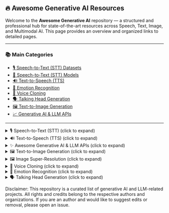 ## 🔥 Awesome Generative AI Resources

Welcome to the **Awesome Generative AI** repository — a structured and professional hub for state-of-the-art resources across Speech, Text, Image, and Multimodal AI. This page provides an overview and organized links to detailed pages.

---

### 📚 Main Categories

- [🎙️ Speech-to-Text (STT) Datasets](./stt-datasets.md)
- [🧠 Speech-to-Text (STT) Models](./stt-models.md)
- [🔊 Text-to-Speech (TTS)](./tts.md)
- [💬 Emotion Recognition](./emotion-recognition.md)
- [🧠 Voice Cloning](./voice-cloning.md)
- [🗣️ Talking Head Generation](./talking-head.md)
- [🖼️ Text-to-Image Generation](./text-to-image.md)
- [📈 Generative AI & LLM APIs](./genai-apis.md)

---

<details>
<summary>🎙️ Speech-to-Text (STT) (click to expand)</summary>
<details>
<summary>🎙️ Dataset for STT (click to expand)</summary>
## 🗂️ Dataset for STT
## 📜 [CC-0](https://creativecommons.org/share-your-work/public-domain/cc0/)

| CORPUS | LANGUAGES | # HOURS | # SPEAKERS | DOWNLOAD | LICENSE |
| --- | --- | --- | --- | --- | --- |
| Common Voice | Multilingual | >15,000 hours (validated); >20,000 hours (total) | Multi-speaker | <https://voice.mozilla.org/en/datasets> | [CC-0](https://creativecommons.org/share-your-work/public-domain/cc0/) |
| Yesno | Hebrew | 6 mins | one male | <http://www.openslr.org/1/> | [CC-0](https://creativecommons.org/share-your-work/public-domain/cc0/) |
| LJ Speech Corpus | English | ~24 hours | [one female](https://librivox.org/reader/11049) | <https://data.keithito.com/data/speech/LJSpeech-1.1.tar.bz2> | [CC-0](https://creativecommons.org/share-your-work/public-domain/cc0/) |
| NST Danish ASR Database | Danish | 229,992 utterances | 616 speakers | original: <https://www.nb.no/sprakbanken/en/resource-catalogue/oai-nb-no-sbr-19/>, reorganized: <https://www.nb.no/sprakbanken/en/resource-catalogue/oai-nb-no-sbr-55/> | [CC-0](https://creativecommons.org/publicdomain/zero/1.0/) |
| NST Danish Dictation | Danish | 34,955 utterances | 151 speakers | <https://www.nb.no/sprakbanken/en/resource-catalogue/oai-nb-no-sbr-20/> | [CC-0](https://creativecommons.org/publicdomain/zero/1.0/) |
| NST Danish Speech Synthesis | Danish | 4,108 utterances | 1 male speaker | <https://www.nb.no/sprakbanken/en/resource-catalogue/oai-nb-no-sbr-21/> | [CC-0](https://creativecommons.org/publicdomain/zero/1.0/) |
| NST Swedish ASR Database | Swedish | 366,000 utterances | 1,000 speakers | original: <https://www.nb.no/sprakbanken/en/resource-catalogue/oai-nb-no-sbr-16/>, reorganized: <https://www.nb.no/sprakbanken/en/resource-catalogue/oai-nb-no-sbr-56/> | [CC-0](https://creativecommons.org/publicdomain/zero/1.0/) |
| NST Swedish Dictation | Swedish | 45,620 utterances | 195 speakers | <https://www.nb.no/sprakbanken/en/resource-catalogue/oai-nb-no-sbr-17/> | [CC-0](https://creativecommons.org/publicdomain/zero/1.0/) |
| NST Swedish Speech Synthesis | Swedish | 5,279 utterances | 1 male speaker | <https://www.nb.no/sprakbanken/en/resource-catalogue/oai-nb-no-sbr-18/> | [CC-0](https://creativecommons.org/publicdomain/zero/1.0/) |
| NST Norwegian ASR Database | Norwegian | 359,760 utterances | 980 speakers | original: <https://www.nb.no/sprakbanken/en/resource-catalogue/oai-nb-no-sbr-13/>, reorganized: <https://www.nb.no/sprakbanken/en/resource-catalogue/oai-nb-no-sbr-54/> | [CC-0](https://creativecommons.org/publicdomain/zero/1.0/) |
| NST Norwegian Dictation | Norwegian | 33,360 utterances | 144 speakers | <https://www.nb.no/sprakbanken/en/resource-catalogue/oai-nb-no-sbr-14/> | [CC-0](https://creativecommons.org/publicdomain/zero/1.0/) |
| NST Norwegian Speech Synthesis | Norwegian | 5,363 utterances | 1 male speaker | <https://www.nb.no/sprakbanken/en/resource-catalogue/oai-nb-no-sbr-15/> | [CC-0](https://creativecommons.org/publicdomain/zero/1.0/) |
| NB Tale – Speech Database for Norwegian | Norwegian | 7,600 utterances + ~12 hours | 380 speakers | <https://www.nb.no/sprakbanken/en/resource-catalogue/oai-nb-no-sbr-31/> | [CC-0](https://creativecommons.org/publicdomain/zero/1.0/) |
| Norwegian Parliamentary Speech Corpus (v0.1) | Norwegian | ~59 hours | 203 speakers | <https://www.nb.no/sprakbanken/en/resource-catalogue/oai-nb-no-sbr-58/> | [CC-0](https://creativecommons.org/publicdomain/zero/1.0/) |
| Wikimedia Commons Odia | Odia | ~8 hours | ~20 speakers | <https://commons.wikimedia.org/wiki/Category:Odia_pronunciation> | mostly(?) [CC-0](https://creativecommons.org/share-your-work/public-domain/cc0/) |
| Thorsten-21.02-neutral | German | ~24 hours | 1 male speaker | <https://www.Thorsten-Voice.de> | [CC-0](https://creativecommons.org/share-your-work/public-domain/cc0/) |
| Thorsten-21.06-emotional | German | 2.400 utterances (8 emotions) | 1 male speaker | <https://www.Thorsten-Voice.de> | [CC-0](https://creativecommons.org/share-your-work/public-domain/cc0/) |

## 📜 [CC-BY](https://creativecommons.org/licenses/by/4.0/)

| CORPUS | LANGUAGES | # HOURS | # SPEAKERS | DOWNLOAD | LICENSE |
| --- | --- | --- | --- | --- | --- |
| ARU Speech Corpus | English (UK) | 720 utterances / speaker | 12 (6 femals; 6 male) | <http://datacat.liverpool.ac.uk/681/1/ARU_Speech_Corpus_v1_0.zip> | [CC-BY 3.0](https://creativecommons.org/licenses/by/3.0/) |
| Althingi Parliamentary Speech Corpus  | Icelandic | 542 hours and 25 minutes | 196 speakers | <http://www.malfong.is/index.php?dlid=73&lang=en> | [CC-BY 4.0](https://creativecommons.org/licenses/by/4.0/) |
| Alþingisumræður Parliamentary Speech Corpus | Icelandic | ~21 hours | | <http://www.malfong.is/index.php?dlid=8&lang=en> | [CC-BY 3.0](https://creativecommons.org/licenses/by/3.0/) |
| Hjal Corpus | Icelandic | ~41,000 recordings | 883 speakers | <http://www.malfong.is/index.php?dlid=5&lang=en> | [CC-BY 3.0](https://creativecommons.org/licenses/by/3.0/) |
| The Malromur Corpus | Icelandic | 152 hours | 563 speakers | <http://www.malfong.is/index.php?dlid=65&lang=en> | [CC-BY 4.0](https://creativecommons.org/licenses/by/4.0/) |
| Telecooperation German Corpus for Kinect | German | ~35 hours | ~180 speakers | <http://www.repository.voxforge1.org/downloads/de/german-speechdata-TUDa-2015.tar.gz> | [CC-BY 2.0](https://creativecommons.org/licenses/by/2.0/) |
| African Speech Technology English-English Speech Corpus | English | ~21 hours | | <https://repo.sadilar.org/handle/20.500.12185/283> | [CC-BY 2.5 South Africa](https://creativecommons.org/licenses/by/2.5/za/legalcode) |
| African Speech Technology isiXhosa Speech Corpus | isiXhosa | ~26 hours | | <https://repo.sadilar.org/handle/20.500.12185/305> | [CC-BY 2.5 South Africa](https://creativecommons.org/licenses/by/2.5/za/legalcode) |
| NCHLT Afrikaans | Afrikaans | 56 hours | 210 speakers (98 female / 112 male) | <https://repo.sadilar.org/handle/20.500.12185/280> | CC-BY 3.0 |
| NCHLT English | English | 56 hours | 210 speakers (100 female / 110 male) | <https://repo.sadilar.org/handle/20.500.12185/274> | CC-BY 3.0 |
| NCHLT isiNdebele | isiNdebele | 56 hours | 148 speakers (78 female / 70 male) | <https://repo.sadilar.org/handle/20.500.12185/272> | CC-BY 3.0 |
| NCHLT isiXhosa | isiXhosa | 56 hours | 209 speakers (106 female / 103 male) | <https://repo.sadilar.org/handle/20.500.12185/279> | CC-BY 3.0 |
| NCHLT isiZulu | isiZulu | 56 hours | 210 speakers (98 female / 112 male) | <https://repo.sadilar.org/handle/20.500.12185/275> | CC-BY 3.0 |
| NCHLT Sepedi | Sepedi | 56 hours | 210 speakers (100 female / 110 male) | <https://repo.sadilar.org/handle/20.500.12185/270> | CC-BY 3.0 |
| NCHLT Sesotho | Sesotho | 56 hours | 210 speakers (113 female / 97 male) | <https://repo.sadilar.org/handle/20.500.12185/278> | CC-BY 3.0 |
| NCHLT Setswana | Setswana | 56 hours | 210 speakers (109 female / 101 male) | <https://repo.sadilar.org/handle/20.500.12185/281> | CC-BY 3.0 |
| NCHLT Siswati | Siswati | 56 hours | 197 speakers (96 female / 101 male) | <https://repo.sadilar.org/handle/20.500.12185/271> | CC-BY 3.0 |
| NCHLT Tshivenda | Tshivenda | 56 hours | 208 speakers (83 female / 125 male) | <https://repo.sadilar.org/handle/20.500.12185/276> | CC-BY 3.0 |
| NCHLT Xitsonga | Xitsonga | 56 hours | 198 speakers (95 female/103 male) | <https://repo.sadilar.org/handle/20.500.12185/277> | CC-BY 3.0 |
| Lwazi II Cross-lingual Proper Name Corpus | Afrikaans; English; isiZulu; Sesotho | 2 hours 5 mins| 20 speakers | <https://repo.sadilar.org/handle/20.500.12185/445> | CC-BY 3.0 |
| Lwazi II Proper Name Call Routing Telephone Corpus | English | 2 hours 7 mins | | <https://repo.sadilar.org/handle/20.500.12185/448> | CC-BY 3.0 |
| Lwazi II Afrikaans Trajectory Tracking Corpus | Afrikaans | 4 hours | one male | <https://repo.sadilar.org/handle/20.500.12185/442> | CC-BY 3.0 |
| LibriSpeech | English | ~1000 hours | 2484 speakers (1201 female / 1283 male) | <http://www.openslr.org/12/> | CC-BY 4.0 |
| Zeroth-Korean | Korean | 52.8 hours | 115 speakers | <http://www.openslr.org/40/> | CC-BY 4.0 |
| Speech Commands | English | 17.8 hours  | >1,000 speakers | <https://ai.googleblog.com/2017/08/launching-speech-commands-dataset.html> | CC-BY 4.0 |
| ParlamentParla | Catalan | 320 hours  |  | <https://www.openslr.org/59/> | CC-BY 4.0 |
|  SIWIS | French | ~10 hours  | one female | <http://datashare.is.ed.ac.uk/download/DS_10283_2353.zip> | [CC-BY 4.0](https://creativecommons.org/licenses/by/4.0/legalcode) |
|  VCTK | English | 44 hours | 109 speakers  | <http://datashare.is.ed.ac.uk/download/DS_10283_3443.zip> | [CC-BY 4.0](https://creativecommons.org/licenses/by/4.0/legalcode) |
|  LibriTTS | English | 586 hours | 2,456 speakers (1,185 female / 1,271 male)  | <http://www.openslr.org/60/> | [CC-BY 4.0](https://creativecommons.org/licenses/by/4.0/legalcode) |
|  Augmented LibriSpeech | Audio (English); Text (English, French) | 236 hours | | <https://persyval-platform.univ-grenoble-alpes.fr/datasets/DS91> | [CC-BY 4.0](https://creativecommons.org/licenses/by/4.0/legalcode) |
|  Helsinki Prosody Corpus | English | 262.5 hours | 1,230 speakers | <https://github.com/Helsinki-NLP/prosody> | [CC-BY 4.0](https://creativecommons.org/licenses/by/4.0/legalcode) |
|Tuva Speech Database | Norwegian | 24 hours | 40 speakers | https://www.nb.no/sprakbanken/show?serial=oai:nb.no:sbr-44&lang= |  [CC-BY 4.0](https://creativecommons.org/licenses/by/4.0/legalcode) |
| COERLL Kʼicheʼ corpus | Kʼicheʼ | 34 minutes | ? speakers | https://cl.indiana.edu/~ftyers/resources/utexas-kiche-audio.tar.gz | [CC-BY 4.0](https://creativecommons.org/licenses/by/4.0/legalcode) |
| Timers and Such v0.1 | English (synthetic: US, real: various nationalities) | synthetic: 172 hours, real: 0.29 hours | 21 synthetic, 11 real | https://zenodo.org/record/4110812#.X9j0RmBOkYM | [CC-BY 4.0](https://creativecommons.org/licenses/by/4.0/legalcode) |
| Large Corpus of Czech Parliament Plenary Hearings | Czech | 444 hours | | <https://lindat.mff.cuni.cz/repository/xmlui/handle/11234/1-3126> | [CC-BY 4.0](https://creativecommons.org/licenses/by/4.0/legalcode) |

## 📜 [CC-BY-SA](https://creativecommons.org/licenses/by-sa/4.0/)

| CORPUS | LANGUAGES | # HOURS | # SPEAKERS | DOWNLOAD | LICENSE |
| --- | --- | --- | --- | --- | --- |
| Iban | Iban | 8 hours |  | <http://www.openslr.org/24/> <https://github.com/sarahjuan/iban> | CC-BY-SA 2.0 |
| Vystadial 2013 | English; Czech | 41 hours; 15 hours |  | <http://www.openslr.org/6/> | CC-BY-SA 3.0 US |
| Vystadial 2016 Czech | Czech | 77 hours; includes Vystadial 2013 Czech | | <https://lindat.cz/repository/xmlui/handle/11234/1-1740> | CC-BY-SA 4.0 |
| Free Spoken Digit Dataset | English | 2,000 isolated digits | 4 speakers | <https://github.com/Jakobovski/free-spoken-digit-dataset> | CC-BY-SA 4.0 |
| Google Javanese | Javanese | 296 hours| 1019 speakers| <http://www.openslr.org/35/> | CC-BY-SA 4.0 |
| Google Nepali | Nepali | 165 hours| 527 speakers| <http://www.openslr.org/54/> | CC-BY-SA 4.0 |
| Google Bengali | Bengali | 229 hours| 508 speakers| <http://www.openslr.org/53/> | CC-BY-SA 4.0 |
| Google Sinhala | Sinhala | 224 hours| 478 speakers| <http://www.openslr.org/52/> | CC-BY-SA 4.0 |
| Google Sundanese | Sundanese | 333 hours| 542 speakers| <http://www.openslr.org/36/> | CC-BY-SA 4.0 |
| Spoken Wikipedia Corpus (SWC-2017) | English; German; Dutch | 182 hours; 249 hours; 79 hours | 395 speakers; 339 speakers; 145 speakers | <https://nats.gitlab.io/swc/> | CC-BY-SA 4.0 |
| Chuvash TTS | Chuvash | 4 hours | 1 speaker | <https://github.com/ftyers/Turkic_TTS> | CC-BY-SA 4.0  |
| Forschergeist | German | 2 hours | 2 speakers (1 female; 1 male) | female speaker: <https://goofy.zamia.org/zamia-speech/corpora/forschergeist/annettevogt-20180320-rec.tgz>; male speaker: <https://goofy.zamia.org/zamia-speech/corpora/forschergeist/timpritlove-20180320-rec.tgz> | CC-BY-SA 4.0  |
| Malayalam Speech Corpus by [SMC](https://blog.smc.org.in/malayalam-speech-corpus/) | Malayalam | 1:36 hours | 75 speakers (3 female, 12 male, 60 unidentified) | https://releases.smc.org.in/msc-reviewed-speech/ | CC-BY-SA 4.0  |
| Google Malayalam | Malayalam | 3.02 hours| 24 speakers| <http://www.openslr.org/63/> | CC-BY-SA 4.0 |

## 📜 [CC-BY-ND](https://creativecommons.org/licenses/by-nd/4.0/)

| CORPUS | LANGUAGES | # HOURS | # SPEAKERS | DOWNLOAD | LICENSE |
| --- | --- | --- | --- | --- | --- |
| IBM Recorded Debates v1 | English | 5 hours | 10 speakers | <https://www.research.ibm.com/haifa/dept/vst/debating_data.shtml#Debate%20Speech%20Analysis> | CC-BY-ND |
| IBM Recorded Debates v2 | English | ~14 hours  | 14 speakers | <https://www.research.ibm.com/haifa/dept/vst/debating_data.shtml#Debate%20Speech%20Analysis> | CC-BY-ND |

## 📜 [CC-BY-NC](https://creativecommons.org/licenses/by-nc/4.0/)

| CORPUS | LANGUAGES | # HOURS | # SPEAKERS | DOWNLOAD | LICENSE |
| --- | --- | --- | --- | --- | --- |
| TV3Parla | Catalan | 240 hours  |  | <http://laklak.eu/share/tv3_0.3.tar.gz> | [CC-BY-NC 4.0](https://creativecommons.org/licenses/by-nc/4.0/) |
| Russian Open STT Corpus | Russian | ~10,000 hours public, ~10,000 more upon request  |  | <https://github.com/snakers4/open_stt/#links> | [CC-BY-NC 4.0](https://creativecommons.org/licenses/by-nc/4.0/) with some [exceptions](https://github.com/snakers4/open_stt/blob/master/LICENSE)|
| Russian Open TTS Corpus | Russian | 145 hours  | 3 males | <https://github.com/snakers4/open_tts/#links> | [CC-BY-NC 4.0](https://creativecommons.org/licenses/by-nc/4.0/) with some [expections](https://github.com/snakers4/open_tts/blob/master/LICENSE)|
| OVM – Otázky Václava Moravce | Czech | 35 hours  |  | <https://lindat.mff.cuni.cz/repository/xmlui/handle/11858/00-097C-0000-000D-EC98-3> | [CC-BY-NC 3.0](https://creativecommons.org/licenses/by-nc/3.0/) |

## 📜 [CC-BY-NC-SA](https://creativecommons.org/licenses/by-nc-sa/4.0/)

| CORPUS | LANGUAGES | # HOURS | # SPEAKERS | DOWNLOAD | LICENSE |
| --- | --- | --- | --- | --- | --- |
| CHiME-Home | English | 6.8 hours |  | <https://archive.org/details/chime-home> | [CC-BY-NC-SA 3.0](https://creativecommons.org/licenses/by-nc-sa/3.0/) |
| Cameroon Pidgin English Corpus | Cameroon Pidgin English | ~17 hours |  | <http://ota.ox.ac.uk/text/2563.zip> | [CC-BY-NC-SA 3.0](https://creativecommons.org/licenses/by-nc-sa/3.0/) |

## 📜 [CC-BY-NC-ND](https://creativecommons.org/licenses/by-nc-nd/4.0/)

| CORPUS | LANGUAGES | # HOURS | # SPEAKERS | DOWNLOAD | LICENSE |
| --- | --- | --- | --- | --- | --- |
| Tatoeba-Eng | English | ~250 hours (rough estimate) | 6 speakers | <https://voice.mozilla.org/en/datasets> | [CC-BY-NC 4.0](https://creativecommons.org/licenses/by-nc/4.0/) (some audio) / [CC-BY-NC-ND 3.0](https://creativecommons.org/licenses/by-nc-nd/3.0/) (most audio) / [CC-BY 2.0](https://creativecommons.org/licenses/by/2.0/) (all text) |
| TED-LIUM | English | 118 hours | 685 speakers (36h female / 81h male) | <http://www.openslr.org/7/> | [CC-BY-NC-ND 3.0](https://creativecommons.org/licenses/by-nc-nd/3.0/) |
| TED-LIUM-2 | English | 207 hours | 1242 speakers (66h female / 141h male) | <http://www.openslr.org/19/> | [CC-BY-NC-ND 3.0](https://creativecommons.org/licenses/by-nc-nd/3.0/) |
| TED-LIUM-3 | English | 452 hours | 2028 speakers (134h female / 316h male) | <http://www.openslr.org/51/> | [CC-BY-NC-ND 3.0](https://creativecommons.org/licenses/by-nc-nd/3.0/) |
| Pansori TEDxKR | Korean | 3 hours | 41 speakers | <http://www.openslr.org/58/> | [CC-BY-NC-ND 4.0](https://creativecommons.org/licenses/by-nc-nd/4.0/) |
| Primewords Mandarin | Mandarin | 100 hours | 296 speakers | <http://www.openslr.org/47/> | [CC-BY-NC-ND 4.0](https://creativecommons.org/licenses/by-nc-nd/4.0/)|
| MuST-C v1.0 | Audio (English); Text (Dutch, French, German, Italian, Portuguese, Romanian, Russian, Spanish) | 408, 504, 492, 465, 442, 385, 432, 489 hours per language pair | | <https://ict.fbk.eu/must-c-release-v1-0/> | [CC-BY-NC-ND 4.0](https://creativecommons.org/licenses/by-nc-nd/4.0/) |
| Czech Parliament Meetings | Czech | 88 hours | | <https://lindat.mff.cuni.cz/repository/xmlui/handle/11858/00-097C-0000-0005-CF9C-4> | [CC-BY-NC-ND 3.0](https://creativecommons.org/licenses/by-nc-nd/3.0/) |
| BembaSpeech | Bemba | 24 hours | 17 speakers (9 male / 8 female) | <https://github.com/csikasote/BembaSpeech> | [CC-BY-NC-ND 4.0](https://creativecommons.org/licenses/by-nc-nd/4.0/) |

## 📜 [CDLA-Permissive](https://cdla.io/permissive-1-0/)

| CORPUS | LANGUAGES | # HOURS | # SPEAKERS | DOWNLOAD | LICENSE |
| --- | --- | --- | --- | --- | --- |
| DiPCo | English | ~5 hours | 32 speakers (13 female; 19 male) | <https://s3.amazonaws.com/dipco/DiPCo.tgz> | [CDLA-Permissive-1.0](https://cdla.io/permissive-1-0/) |

## 📜 [GNU General Public License](https://www.gnu.org/licenses/gpl.html)

| CORPUS | LANGUAGES | # HOURS | # SPEAKERS | DOWNLOAD | LICENSE |
| --- | --- | --- | --- | --- | --- |
| VoxForge | English | ~120 hours | ~2966 speakers | <http://www.repository.voxforge1.org/downloads/en/Trunk/Audio/Main/16kHz_16bit/> <https://voice.mozilla.org/en/datasets> | GNU-GPL 3.0 |
| VoxForge | Russian |  | | <http://www.repository.voxforge1.org/downloads/ru/Trunk/Audio/Main/16kHz_16bit/> <http://www.repository.voxforge1.org/downloads/Russian/Trunk/Audio/Main/16kHz_16bit/>| GNU-GPL 3.0 |
| VoxForge | German |  | | <http://www.repository.voxforge1.org/downloads/de/Trunk/Audio/Main/16kHz_16bit/> | GNU-GPL 3.0 |


## 📜 [Apache License](https://www.apache.org/licenses/LICENSE-2.0)

| CORPUS | LANGUAGES | # HOURS | # SPEAKERS | DOWNLOAD | LICENSE |
| --- | --- | --- | --- | --- | --- |
| AISHELL-1 | Mandarin | 170 hours | 400 speakers | <http://www.openslr.org/33/> | Apache 2.0 |
| Tunisian_MSA | Modern Standard Arabic (Tunisia) | 11.2 hours | 118 speakers | <http://www.openslr.org/46/> | Apache 2.0 |
| African Accented French | French | 22 hours | 232 speakers | <http://www.openslr.org/57/> | Apache 2.0 |
| THCHS-30 | Mandarin Chinese | 33.57 hours (13,389 utterances) | 40 speakers (31 female; 9 male) | <http://www.openslr.org/18/> | Apache 2.0 |
| Living Audio Dataset - Dutch | Dutch | 57:49 min | 1 speaker | <https://github.com/Idlak/Living-Audio-Dataset> | Apache 2.0 |
| Living Audio Dataset - English | English | 50:50 min | 1 speaker | <https://github.com/Idlak/Living-Audio-Dataset> | Apache 2.0 |
| Living Audio Dataset - Irish | Irish | 61:56 min | 1 speaker | <https://github.com/Idlak/Living-Audio-Dataset> | Apache 2.0 |
| Living Audio Dataset - Russian | Russian | 34:58 min | 1 speaker | <https://github.com/Idlak/Living-Audio-Dataset> | Apache 2.0 |



## 📜 [MIT License](https://opensource.org/licenses/MIT)

| CORPUS | LANGUAGES | # HOURS | # SPEAKERS | DOWNLOAD | LICENSE |
| --- | --- | --- | --- | --- | --- |
| ALFFA | Amharic;Hausa (paid); Swahili; Wolof |  |  | <http://www.openslr.org/25/> <https://github.com/besacier/ALFFA_PUBLIC> | MIT |


## 📜 [BSD 3-Clause License](https://opensource.org/licenses/BSD-3-Clause)


| CORPUS | LANGUAGES | # HOURS | # SPEAKERS | DOWNLOAD | LICENSE |
| --- | --- | --- | --- | --- | --- |
| M-AILABS German Corpus | German | 237 hours and 22 minutes |  | <http://www.caito.de/data/Training/stt_tts/de_DE.tgz> | [M-AILABS LICENSE](https://www.caito.de/2019/01/the-m-ailabs-speech-dataset/) (a data-specific [BSD 3-Clause License](https://opensource.org/licenses/BSD-3-Clause))|
| M-AILABS Queen's English Corpus | Queen's English | 45 hours and 35 minutes |  | <http://www.caito.de/data/Training/stt_tts/en_UK.tgz> | [M-AILABS LICENSE](https://www.caito.de/2019/01/the-m-ailabs-speech-dataset/) (a data-specific [BSD 3-Clause License](https://opensource.org/licenses/BSD-3-Clause))|
| M-AILABS US English Corpus | American English | 102 hours and 7 minutes |  | <http://www.caito.de/data/Training/stt_tts/en_US.tgz> | [M-AILABS LICENSE](https://www.caito.de/2019/01/the-m-ailabs-speech-dataset/) (a data-specific [BSD 3-Clause License](https://opensource.org/licenses/BSD-3-Clause))|
| M-AILABS Spanish Corpus | Spanish Spanish | 108 hours and 34 minutes |  | <http://www.caito.de/data/Training/stt_tts/es_ES.tgz> | [M-AILABS LICENSE](https://www.caito.de/2019/01/the-m-ailabs-speech-dataset/) (a data-specific [BSD 3-Clause License](https://opensource.org/licenses/BSD-3-Clause))|
| M-AILABS Italian Corpus | Italian | 127 hours and 40 minutes |  | <http://www.caito.de/data/Training/stt_tts/it_IT.tgz> | [M-AILABS LICENSE](https://www.caito.de/2019/01/the-m-ailabs-speech-dataset/) (a data-specific [BSD 3-Clause License](https://opensource.org/licenses/BSD-3-Clause))|
| M-AILABS Ukrainian Corpus | Ukrainian | 87 hours and 8 minutes |  | <http://www.caito.de/data/Training/stt_tts/uk_UK.tgz> | [M-AILABS LICENSE](https://www.caito.de/2019/01/the-m-ailabs-speech-dataset/) (a data-specific [BSD 3-Clause License](https://opensource.org/licenses/BSD-3-Clause))|
| M-AILABS Russian Corpus | Russian | 46 hours and 47 minutes |  | <http://www.caito.de/data/Training/stt_tts/ru_RU.tgz> | [M-AILABS LICENSE](https://www.caito.de/2019/01/the-m-ailabs-speech-dataset/) (a data-specific [BSD 3-Clause License](https://opensource.org/licenses/BSD-3-Clause))|
| M-AILABS French-v0.9 Corpus | French | 190 hours and 30 minutes |  | <http://www.caito.de/data/Training/stt_tts/fr_FR.tgz> | [M-AILABS LICENSE](https://www.caito.de/2019/01/the-m-ailabs-speech-dataset/) (a data-specific [BSD 3-Clause License](https://opensource.org/licenses/BSD-3-Clause))|
| M-AILABS Polish Corpus | Polish | 53 hours and 50 minutes |  | <http://www.caito.de/data/Training/stt_tts/pl_PL.tgz> | [M-AILABS LICENSE](https://www.caito.de/2019/01/the-m-ailabs-speech-dataset/) (a data-specific [BSD 3-Clause License](https://opensource.org/licenses/BSD-3-Clause))|

## 📜 [Custom License](https://en.wikipedia.org/wiki/Copyright)

| CORPUS | LANGUAGES | # HOURS | # SPEAKERS | DOWNLOAD | LICENSE |
| --- | --- | --- | --- | --- | --- |
| Fluent Speech Commands Corpus | English | 19 hours (30,043 utterances) | 97 speakers | <http://fluent.ai:2052/jf8398hf30f0381738rucj3828chfdnchs.tar.gz> | [Fluent Speech Commands Public License](https://groups.google.com/a/fluent.ai/forum/#!msg/fluent-speech-commands/MXh_7Y-3QC8/9i2pHPW9AwAJ) |
| CMU Wilderness | 700 Langs | Alignments distributed without audio or text total:~14,000 hours; per lang: ~20 hours |  | <https://github.com/festvox/datasets-CMU_Wilderness> | <https://live.bible.is/terms> |
| CHiME-5 | English | 50 hours | 48 speakers | <http://spandh.dcs.shef.ac.uk/chime_challenge/data.html> | [CHiME-5 License](http://spandh.dcs.shef.ac.uk/chime_challenge/download.html) |
| Fearless Steps Corpus | English | 19,000 hours (20 hours transcribed) | ~450 speakers | <https://fearless-steps.github.io/ChallengePhase3/#19k_Corpus_Access> | [NASA Media Usage Guidelines](https://www.nasa.gov/multimedia/guidelines/index.html) |
| Microsoft Speech Corpus (Indian languages) | Telugu; Tamil; Gujarati | | | <https://msropendata.com/datasets/7230b4b1-912d-400e-be58-f84e0512985e> | [Microsoft Speech Corpus (Indian Languages) License](https://msropendata.com/datasets/7230b4b1-912d-400e-be58-f84e0512985e) |
| Microsoft Speech Language Translation Corpus | English; Chinese; Japanese| | | <https://msropendata.com/datasets/54813518-4ea6-4c39-9bb2-b0d1e5f0c187> | [Microsoft Research Data License Agreement](https://msrodr-api.azurewebsites.net//licenses/2f933be3-284d-500b-7ea3-2aa2fd0f1bb2/file) |
| Hey Snips Corpus | English | 11K positive "Hey Snips" (~4.4 hours) and 87K negative (~89 hours) utterances | 2215 speakers (positive & negative) and 4028 speakers (negative only) | <https://research.snips.ai/datasets/keyword-spotting> | [Snips Data License](https://github.com/snipsco/keyword-spotting-research-datasets/blob/master/LICENSE) |
| Snips SLU Corpus | English; French | 1660 "Smart Lights EN" (~1.3 hours), 1286 "Smart Speaker EN" (~55 minutes), 1138 "Smart Speaker FR" (~50 minutes) utterances | English: 69 speakers; French: 30 speakers | <https://research.snips.ai/datasets/spoken-language-understanding> | [Snips Data License](https://github.com/snipsco/keyword-spotting-research-datasets/blob/master/LICENSE) |
| CMU Sphinx Group - AN4 | English | "an4_clstk"(~50 minutes) "an4test_clstk" (~6 minutes) | "an4_clstk": 21 female, 53 male "an4test_clstk": 3 female, 7 male | http://www.speech.cs.cmu.edu/databases/an4/an4_raw.bigendian.tar.gz | [AN4](http://www.speech.cs.cmu.edu/databases/an4/LICENSE.html) |
| FT Speech | Danish | ~1,857 hours (1,017,244 utterances) | 434 speakers (176 female, 258 male) | <https://ftspeech.dk> | [FT Speech License](https://ftspeech.dk/LICENSE.html) |
| FalaBrasil-LAPS-Constituicao | Brazilian-Portuguese | 9 hours | 1 speaker | <https://drive.google.com/uc?export=download&confirm=SrvW&id=1Nf849u-27CYRzJqedLaI-FaZfMRO7FT> | ["Bases de áudio transcrito e bases de texto normalizadas (sem pontuação, com números escritos por extenso, etc.) disponibilizadas de forma gratuita* pelo Grupo FalaBrasil. [disponibilizadas de forma gratuita*] / Portanto, apenas as bases livres estão sendo disponibilizadas."](http://labvis.ufpa.br/falabrasil/downloads/) |
| FalaBrasil-LaPSMail | Brazilian-Portuguese | 1 hour | 25 speakers | <https://drive.google.com/uc?export=download&confirm=PecV&id=1B_Vq8MDSE4fBQefVxqCGSl-EcKAcjJLb> | ["Bases de áudio transcrito e bases de texto normalizadas (sem pontuação, com números escritos por extenso, etc.) disponibilizadas de forma gratuita* pelo Grupo FalaBrasil. [disponibilizadas de forma gratuita*] / Portanto, apenas as bases livres estão sendo disponibilizadas."](http://labvis.ufpa.br/falabrasil/downloads/) |
| FalaBrasil-LaPS Benchmark | Brazilian-Portuguese | 1 hour | 1 speaker | <https://drive.google.com/uc?export=download&confirm=XFfF&id=1nZ8L9nJTt4blFC0RGT9Y7XRu02aAvDIo> | ["Bases de áudio transcrito e bases de texto normalizadas (sem pontuação, com números escritos por extenso, etc.) disponibilizadas de forma gratuita* pelo Grupo FalaBrasil. [disponibilizadas de forma gratuita*] / Portanto, apenas as bases livres estão sendo disponibilizadas."](http://labvis.ufpa.br/falabrasil/downloads/) |
</details>

<details>
<summary>🤖 Speech-to-Text (STT) Models (click to expand)</summary>

#### 📅 2023
1. [whisper.cpp][High-Performance C++ Port of OpenAI Whisper](https://github.com/ggerganov/whisper.cpp), `GitHub 2023`. [[Code](https://github.com/ggerganov/whisper.cpp)]  *Port of OpenAI's Whisper model in pure C/C++ using GGML for efficient CPU/GPU inference — runs on Mac, Windows, Linux, and mobile devices.*
2. [DeepSpeech][An Open-Source Speech-to-Text Engine](https://github.com/mozilla/DeepSpeech), `GitHub 2023`. [[Code](https://github.com/mozilla/DeepSpeech)]  *TensorFlow-based speech recognition engine capable of running in real-time on low-resource devices.*
3. [Leon][Your Open-Source Personal Assistant](https://github.com/leon-ai/leon), `GitHub 2023`. [[Code](https://github.com/leon-ai/leon)]   *Node.js & Python-powered open-source voice assistant you can run on your own server.*
4. [faster-whisper][Fast Whisper Transcription via CTranslate2](https://github.com/SYSTRAN/faster-whisper), `GitHub 2023`. [[Code](https://github.com/SYSTRAN/faster-whisper)]  *Lightweight Whisper implementation with CTranslate2 backend for fast and efficient transcription.*
5. [WhisperX][Word-Level Timestamped ASR with Diarization](https://github.com/m-bain/whisperX), `GitHub 2023`. [[Code](https://github.com/m-bain/whisperX)]  *ASR model providing word-level timestamps and speaker diarization using Whisper backbone.*
6. [Kaldi][Speech Recognition Toolkit](https://github.com/kaldi-asr/kaldi), `GitHub 2023`. [[Code](https://github.com/kaldi-asr/kaldi)]  *C++ toolkit widely used in academia and industry for speech recognition research.*
7. [pyvideotrans][Translate & Dub Videos Automatically](https://github.com/jianchang512/pyvideotrans), `GitHub 2023`. [[Code](https://github.com/jianchang512/pyvideotrans)]  *Speech recognition + translation + dubbing pipeline for automatic multilingual video processing.*
8. [speechbrain][All-in-One Speech Toolkit in PyTorch](https://github.com/speechbrain/speechbrain), `GitHub 2023`. [[Code](https://github.com/speechbrain/speechbrain)]  *End-to-end toolkit for ASR, speaker ID, enhancement, and more — built on PyTorch.*
9. [vosk-api][Offline STT for 20+ Languages](https://github.com/alphacep/vosk-api), `GitHub 2023`. [[Code](https://github.com/alphacep/vosk-api)]  *Real-time STT for mobile and edge devices — supports many languages without needing internet.*
10. [speech_recognition][Simple Python Speech Recognition](https://github.com/Uberi/speech_recognition), `GitHub 2023`. [[Code](https://github.com/Uberi/speech_recognition)]   *Lightweight library for accessing Google, Wit.ai, CMU Sphinx and more through Python.*
11. [ASRT_SpeechRecognition][Chinese ASR with Deep Learning](https://github.com/nl8590687/ASRT_SpeechRecognition), `GitHub 2023`. [[Code](https://github.com/nl8590687/ASRT_SpeechRecognition)]  *Chinese end-to-end STT with attention and LSTM/CTC architectures.*
12. [RealtimeSTT][Low-Latency Microphone Transcription](https://github.com/KoljaB/RealtimeSTT), `GitHub 2023`. [[Code](https://github.com/KoljaB/RealtimeSTT)]  *Robust real-time transcription from microphone input — lightweight and fast.*
13. [annyang][Voice Commands in Browser](https://github.com/TalAter/annyang), `GitHub 2023`. [[Code](https://github.com/TalAter/annyang)]  *Tiny JS library that adds voice control to websites using browser APIs.*
14. [sherpa-onnx][Real-Time Speech Framework with ONNX](https://github.com/k2-fsa/sherpa-onnx), `GitHub 2023`. [[Code](https://github.com/k2-fsa/sherpa-onnx)]  *Kaldi-inspired speech stack with ONNX backend — cross-platform real-time speech tools.*
15. [SenseVoice][Multilingual Speech Understanding](https://github.com/FunAudioLLM/SenseVoice), `GitHub 2023`. [[Code](https://github.com/FunAudioLLM/SenseVoice)]  *Foundation model for ASR, emotion detection, language ID, and event classification.*
16. [silero-models][Production-Ready STT/TTS Models](https://github.com/snakers4/silero-models), `GitHub 2023`. [[Code](https://github.com/snakers4/silero-models)]   *Accurate and fast models for mobile and server deployment — multilingual support.*
17. [whisper-jax][Whisper on JAX for Fast ASR](https://github.com/sanchit-gandhi/whisper-jax), `GitHub 2023`. [[Code](https://github.com/sanchit-gandhi/whisper-jax)]  *Fast Whisper inference with batching and TPU support — great for large-scale pipelines.*
18. [FunClip][Multimodal Speech-Text Understanding](https://github.com/modelscope/FunClip), `GitHub 2023`. [[Code](https://github.com/modelscope/FunClip)]  *Multimodal model trained for audio, vision, and text fusion — designed for universal understanding.*
</details>

</details>

<details>
<summary>🔊 Text-to-Speech (TTS) (click to expand)</summary>

- Add Tortoise-TTS, VITS, Coqui-TTS, etc...

</details>

<details>
<summary>✨ Awesome Generative AI & LLM APIs (click to expand)</summary>

## GenAI APIs

| Project Homepage    | API Docs Link  | Requires Auth Token (Y/N)  | Description (2 lines max)  |
|:-----------|:------|:------|:-------------|
| [OpenAI](https://openai.com/)| [Link](https://platform.openai.com/docs/api-reference) | Y | OpenAI APIs offer state-of-the-art GenAI models that can generate human-like text, answer questions, translate languages, generate and understand images, turn text to speech or speech to text thus empowering developers to create advanced AI-powered applications with ease. |
| [Gemini](https://ai.google.dev/)| [Link](https://ai.google.dev/gemini-api/docs)  | Y | designed to understand and interact with multiple data types, including text, images, audio, and video. |
| [Llama AI](https://www.llama-api.com/) | [Link](https://docs.llama-api.com/quickstart) | Y | Offers APIs to access Llama models to answer complex queries and generate text.|
| [Groq](https://groq.com/) | [Link](https://console.groq.com/docs/quickstart) | Y | Fastest Token Generation with Language Processing Units. Able to work on Open Source Models: Gemma-7b-lt, Llama3-70b-8192, Llama3-8b-8192, Mixtral-8x7b-32768. |
| [Databricks](https://docs.databricks.com/en/machine-learning/foundation-models/index.html) | [Link](https://docs.databricks.com/en/machine-learning/foundation-models/api-reference.html) | Y | Databricks supports Foundation Model APIs which allow you to access and query state-of-the-art open models. You can quickly and easily build applications that leverage a high-quality generative AI model without maintaining your own model deployment. |
| [Cohere AI](https://cohere.com/) | [Link](https://docs.cohere.com/docs/chat-api) | Y | Cohere AI offers a chat API that enables developers to create conversational interfaces with ease, leveraging advanced natural language understanding capabilities. |
| [DeepAI](https://deepai.org/) | [Link](https://deepai.org/docs) | Y | DeepAI is a user-friendly platform providing state-of-the-art AI tools & APIs that unlock and enhance creativity across industries, widely democratizing access to AI technologies for both developers and non-tech users. |
| [Clarifai API](https://www.clarifai.com/) | [Link](https://docs.clarifai.com/api-guide/api-overview/) | Y | Clarifai offers access to various popular generative AI models (LLM, multimodal, image,  video). |
| [Anthropic](https://www.anthropic.com/) | [Link](https://docs.anthropic.com/en/api/getting-started) | Y | Anthropic is an AI safety and research company behind the powerful Claude 3 model family. |
| [HuggingFace API](https://huggingface.co/) | [Link](https://huggingface.co/docs/api-inference/index) | Y | HuggingFace provides API access to many open source Generative AI models, datasets and Spaces which are free to use. |
| [TextCortex](https://textcortex.com/)  |  [Link](https://docs.textcortex.com/api)  |  Y  |  TextCortex provides a highly-scalable Text Generation API that uses advanced NLP to produce diverse and refined content. |
| [Stability AI](https://stability.ai/) | [Link](https://platform.stability.ai/docs/api-reference) | Y | Stability AI offers open-access AI models with minimal resource requirements in imaging, language, code and audio. |
| [Lovo AI](https://lovo.ai/) | [Link](https://docs.genny.lovo.ai/reference/intro/getting-started) | Y | Lovo lets you generate advanced AI voices for any use case. |
| [Jasper AI](https://www.jasper.ai/) | [Link](https://developers.jasper.ai/docs/getting-started-1) | Y | Jasper assist marketers in creating, optimizing and publishing content effectively using AI. |
| [Deepbrain AI](https://www.deepbrain.io/) | [Link](https://docs.deepbrain.io/aistudios/getting-started) | Y | DeepBrain AI offers natural text-to-speech capabilities & a powerful video generator that converts various inputs like text prompts, URLs, PDFs, and articles into engaging, professional-quality videos. |
| [Leonardo AI](https://leonardo.ai) | [Link](https://docs.leonardo.ai/reference/createdataset) | Y | Leonardo AI lets you create production quality visual assets for your projects. |
| [Mistral AI](https://mistral.ai/) | [Link](https://docs.mistral.ai/api/) | Y | Mistral offers open and portable Gen AI models for multilingual, code generation, maths, and advanced reasoning capabilities. |
| [Tavus AI](https://www.tavus.io/) | [Link](https://docs.tavusapi.com/api-reference/phoenix-replica-model/create-replica) | Y | Tavus offers an AI voice API converting text to video with features like voice cloning, lip-syncing, and script generation, realistic avatars and others. |
| [Colossyan](https://www.colossyan.com/) | [Link](https://docs.colossyan.com/) | Y | Colossyan offers an AI API to create videos from text with AI avatars. |
| [Synthesia](https://www.synthesia.io/) | [Link](https://docs.synthesia.io/docs/getting-started) | Y | Synthesia offers an API to turn text to video in minutes with AI avatars and voiceovers in 130+ languages. |
| [ElevenLabs](https://elevenlabs.io/) | [Link](https://elevenlabs.io/docs/api-reference/getting-started) | Y | ElevenLabs offers a voice generation API to produce highly realistic and natural-sounding voices. |
| [Perplexity AI](https://www.perplexity.ai/hub/getting-started) | [Link](https://docs.perplexity.ai/docs/getting-started) | Y | Perplexity is like an AI-powered swiss army knife helping in information discovery, summarizing content, exploring new topics etc. |
| [HeyGen AI](https://www.heygen.com) | [Link](https://docs.heygen.com/reference/authentication-1) | Y | Heygen let's you create produce studio-quality videos with AI-generated avatars and voices. |
| [DeepL Translate](https://www.deepl.com/translator) | [Link](https://developers.deepl.com/docs) | Y | DeepL provides high-quality text and document translations. | 
| [IBM Watson AI](https://www.ibm.com/products/watsonx-ai) | [Link](https://cloud.ibm.com/developer/watson/documentation) | Y | IBM Watson lets you incorporate AI capabilities like conversation, language analysis, STT & TTS into your applications. |
| [Writer](https://writer.com/) | [Link](https://dev.writer.com/api-reference/list-models) | Y | Writer provides APIs for generating, enhancing, and personalizing content. |
| [Together AI](https://www.together.ai/) | [Link](https://docs.together.ai/docs/quickstart) | Y | Together AI offers an API to query 50+ leading open-source models in a couple lines of code. |
| [GooseAI](https://goose.ai/) | [Link](https://goose.ai/docs) | Y | GooseAI provides a fully managed NLP-as-a-Service, offering various GPT-based models with high customization and speed. |
| [Voyage AI](https://www.voyageai.com/) | [Link](https://docs.voyageai.com/reference/embeddings-api) | Y | Voyage AI provides API endpoints for embedding and reranking models. |
| [AI/ML API](https://aimlapi.com/) | [Link](https://docs.aimlapi.com/) | Y |  An API aggregator that provides access to 100+ AI models via a single API. |
| [Wit.ai](https://wit.ai/) | [Link](https://wit.ai/docs/http/20240304/) | Y | Wit.ai provides APIs to build natural language experiences. |
| [PlayHT](https://play.ht/) | [Link](https://docs.play.ht/reference/api-getting-started) | Y | Play.ht provides realistic text-to-speech voices and audio generation for various applications. |
| [Chooch AI](https://www.chooch.com/) | [Link](https://www.chooch.com/api/) | Y | Detects, processes, and instantly analyzes visual elements in video streams. |
| [Clipdrop](https://clipdrop.co/) | [Link](https://clipdrop.co/apis/docs) | Y |  ClipDrop offers APIs for image upscaling, background removal, and other image enhancement features. |
| [Astria AI](https://www.astria.ai/) | [Link](https://docs.astria.ai/docs/api/overview/) | Y | Astria is an API for fine-tuning and customization of generative image models. |
| [Magic Slides](https://www.magicslides.app/) | [Link](https://www.magicslides.app/magicslides-api/docs) | Y | Professional Presentations in Seconds with AI. |
| [Mubert](https://mubert.com/) | [Link](https://mubert2.docs.apiary.io/#) | Y | Generates personalized soundtracks. |
| [SharpAPI](https://sharpapi.com/) | [Link](https://sharpapi.com/documentation) | Y | Generative AI APIs for some use cases in E-Commerce, Marketing, Content Management, HR Tech, Travel, etc.|

## GenAI API Integration Articles/Tutorials

| Article Title    | Link  | Summary (2 lines max)  |
|:-----------|:------|:-------------|  
| How to integrate generative AI into your applications | [Link](https://www.pluralsight.com/resources/blog/data/integrate-genai-applications-openai) | The article offers a detailed tutorial on accessing the OpenAI API, demonstrating methods via web API calls and Python's OpenAI library, enabling developers to integrate Generative AI effortlessly into their projects. |
| AI Image Generator using Reactjs & Open Journey API | [Link](https://medium.com/@vikumch/ai-image-generator-using-reactjs-open-journey-api-8706d7063dae) | This article provides a tutorial on creating an image generator using react.js and Open Journey API from Prompthero. | 
| Create your own GenAI Image Generator App like MidJourney or DALLE-2 | [Link](https://dev.to/techygeeky/create-your-own-genai-image-generator-app-like-midjourney-or-dalle-2-lej) | This article provides a tutorial on how to integrate AI-generated images into a React app using Segmind's text2Img API. | 
| Introducing Google Gemini API: Discover the Power of the New Gemini AI Models | [Link](https://www.datacamp.com/tutorial/introducing-gemini-api) | This article provides a tutorial on how to use Gemini Python API and its various functions to build AI-enabled applications. |
| The OpenAI API in Python | [Link](https://www.datacamp.com/cheat-sheet/the-open-ai-api-in-python) | Learn the basics on how to leverage OpenAI API. |
| How to Build LLM Applications with LangChain | [Link](https://www.datacamp.com/tutorial/how-to-build-llm-applications-with-langchain) | Explore the untapped potential of Large Language Models with LangChain. | 

## GenAI API Integration Youtube Videos

| Video Title    | Link  | Summary (2 lines max)  |
|:-----------|:------|:-------------|
| Beginner's Guide to FastAPI & OpenAI ChatGPT API Integration | [Link](https://youtu.be/KVdP4SpWcc4?feature=shared) | The video offers a step-by-step tutorial on FastAPI and OpenAI's ChatGPT integration using Python. FastAPI is a high-performance web framework that's perfect for building APIs, and ChatGPT brings a layer of artificial intelligence into the mix. |
| How to Integrate a Custom GPT Into Your Website (Step-by-step Guide) | [Link](https://youtu.be/SNwqkdhv1HQ?si=Mi2cfQZ2uyM0WyTc) | The video offers a step-by-step tutorial on a custom GPT integration on websites. Two different approaches have been depicted in the video so that both a beginner as well as those with some technical know-how could find it comfortable. |
| Getting Started with Groq API: Making Near Real-Time Chatting with LLMs Possible | [Link](https://www.youtube.com/watch?v=S53BanCP14c) | The video discusses the Groq API and how it can be used to create near real-time chatting applications with large language models (LLMs). |
| Building an AI Mobile Application with Flutter and Google Gemini API | [Link](https://www.youtube.com/watch?v=oAmIqoGkfIY) | This video is a tutorial on building an AI mobile application using Flutter and Google Gemini API. | 
| Groq Function Calling Llama 3: How to Integrate Custom API in AI App? | [Link](https://www.youtube.com/watch?v=7OAmeq-vwNc) | This video explores integrating custom APIs into AI applications using Groq functions and potentially Llama 3, a large language model. It might be the third part in a series on this topic. | 
| Text Cortex REWRITING API ⚙️ AI Text Generator  |  [Link](https://www.youtube.com/watch?v=vIusOmfXhoA)  | The video is a tutorial on the Text Generation API (TextCortex). It guides through the process of integration, steps to access and perform tasks using TextCortex API.  |
| Build An AI Image Generator Using OpenAI (Dall-E) API - The Server (NodeJS, Express) | [Link](https://www.youtube.com/watch?v=Iyj9y1XpM0A) | This video is a tutorial on creating an AI image generator using the Open AI API, Node JS and Express. | 
| About OpenAI Assistants API | [Link](https://youtu.be/qHPonmSX4Ms?si=EZ9C0-pOVLOImOoh) | Learn how to use the OpenAI's assistant API'S to build powerful AI assistants |
| Langchain by Greg Kamradt (Data Indy) | [Link](https://www.youtube.com/playlist?list=PLqZXAkvF1bPNQER9mLmDbntNfSpzdDIU5) | The playlist covers Open AI and Langchain and their various use cases. |
| LangChain Series by Krish Naik | [Link](https://www.youtube.com/playlist?list=PLZoTAELRMXVORE4VF7WQ_fAl0L1Gljtar) | The LangChain Series offers a comprehensive guide to building various LLM-based application projects using LangChain. |
| Google Gemini series by Krish Naik | [Link](https://www.youtube.com/playlist?list=PLZoTAELRMXVNbDmGZlcgCA3a8mRQp5axb) | This Google gemini playlist offers a comprehensive guide to build various LLM-based applications using Gemini. |
| Spring Boot + OpenAI ChatGPT API Integration by JavaTechie | [Link](https://www.youtube.com/watch?v=HlDkuFy8xRM) | This tutorial by JavaTechie provides a step-by-step guide to integrating the OpenAI API with a Spring Boot application. |
| How To Use ChatGPT With Python | [Link](https://www.youtube.com/watch?v=5MvYe44zen4) | This video shows how to integrate OpenAI's API in Python projects. |
| Build an AI Chatbot using RAG | [Link](https://www.youtube.com/watch?v=XctooiH0moI) | This video shows how to build an AI chatbot using retrieval augmented generation. |
| Let's build GPT: from scratch, in code, spelled out by Andrej Karpathy | [Link](https://youtu.be/kCc8FmEb1nY?si=gc2dhU96USvt90ik) | This video demonstrates building a Generatively Pretrained Transformer (GPT). |

</details>

<details>
<summary>🖼️ Text-to-Image Generation (click to expand)</summary>
## Dataset

### 2025
1. [Janus (DeepSeek-VL)][Dual-Path Vision-Language Model for Text-to-Image Synthesis](https://arxiv.org/abs/2403.09878), `arXiv 2025`. [[No official code yet]]  *Unifies visual and textual alignment using a dual-path architecture for improved caption-to-image generation.*
---
### 2024
1. [Text-to-Pose-to-Image][Improving Diffusion Model Control and Quality](https://arxiv.org/abs/2411.12872), `NeurIPS 2024 Workshop`. [[Code](https://github.com/clement-bonnet/text-to-pose)]  *Enhances diffusion model generation by inserting an intermediate pose structure between text and image.*
2. [ControlNet v1.1][Structured Guidance for Stable Diffusion](https://arxiv.org/abs/2302.05543), `CVPR 2024`. [[Code](https://github.com/lllyasviel/ControlNet)]  *Adds structural conditioning (edge, pose, depth) to pre-trained diffusion models without affecting performance.*
3. [T2I-Adapter][Adapter Modules for Controllable Text-to-Image Synthesis](https://arxiv.org/abs/2302.08453), `CVPR 2024`. [[Code](https://github.com/TencentARC/T2I-Adapter)]   *Injects visual condition controls into frozen diffusion models using small plug-in modules.*
4. [StyleDiffusion][Text-Driven Image Generation with Style Control](https://arxiv.org/abs/2312.01234), `arXiv 2024`. [[Code](https://github.com/MatthewLWang/StyleDiffusion)]   *Combines diffusion with textual prompts and style embeddings for controlled generation.*
5. [Sana][Scalable Personalization for Text-to-Image Generation](https://arxiv.org/abs/2404.06016), `arXiv 2024`. [[Code](https://github.com/NVlabs/Sana)]*A scalable personalization method for diffusion-based text-to-image models. Supports multi-subject generation and higher fidelity.*
6. [IMAG-Dressing][IMAG-Dressing: Unveiling the Potential of Language-Driven Virtual Try-on](https://arxiv.org/abs/2404.03094), `arXiv 2024`. [[Code](https://github.com/muzishen/IMAGDressing)]  *Language-guided virtual try-on system that manipulates clothing appearance based on textual descriptions using diffusion-based architecture.*
7. [Infinity][Infinity: Towards Infinite Resolution Generation with Diffusion Models](https://arxiv.org/abs/2404.08758), `arXiv 2024`. [[Code](https://github.com/FoundationVision/Infinity)]  *A diffusion model capable of generating ultra-high-resolution images by leveraging patch-wise autoregressive modeling.*

---
### 2023
1. [GALIP][Generative Adversarial CLIPs for Text-to-Image Synthesis](https://arxiv.org/abs/2301.12959), `arXiv 2023`. [[Code](https://github.com/tobran/GALIP)] *Integrates CLIP in both generator and discriminator for efficient and controllable text-to-image synthesis.*
2. [ELITE][Encoding Visual Concepts into Textual Embeddings](https://arxiv.org/abs/2302.13848), `arXiv 2023`. [[Code](https://github.com/csyxwei/ELITE)]  *Maps visual concepts into language embeddings to enable customized image generation.*
3. [Rich-Text-to-Image][Rich Text-to-Image Generation](https://arxiv.org/abs/2307.XXXX), `ICCV 2023`. [[Code](https://github.com/songweige/rich-text-to-image)]  *Enhances structure and context preservation using enriched textual prompts.*
4. [custom-diffusion][Multi-Concept Customization of Text-to-Image Diffusion](https://arxiv.org/abs/2212.04488), [[Code](https://github.com/adobe-research/custom-diffusion)] *Multi-Concept Customization of Text-to-Image Diffusion*
---
### 2022
1. [DreamBooth][Subject-Driven Text-to-Image Generation](https://arxiv.org/abs/2208.12242), `arXiv 2022`. [[Code](https://github.com/XavierXiao/Dreambooth-Stable-Diffusion)]  *Fine-tunes diffusion models to generate images of specific subjects with a few samples.*
2. [FuseDream][Training-Free CLIP-Guided GAN Generation](https://arxiv.org/abs/2112.01573), `arXiv 2022`. [[Code](https://github.com/gnobitab/FuseDream)]  *Utilizes CLIP+GAN latent optimization to generate images without model retraining.*
---
### 2021
1. [CogView][Pretrained Transformer for General-Domain Generation](https://arxiv.org/abs/2105.13290), `NeurIPS 2021`. [[Code](https://github.com/THUDM/CogView)]  *Introduces a large-scale transformer model for high-quality text-to-image synthesis.*

</details>

<details>
<summary>🖼️ Image Super-Resolution (click to expand)</summary>

- Add Real-ESRGAN, SwinIR, and datasets...

</details>

<details>
<summary>🧠 Voice Cloning (click to expand)</summary>

- Add models like SV2TTS, Resemblyzer, etc...

</details>

<details>
<summary>💬 Emotion Recognition (click to expand)</summary>

- Add KoBERT, CNN+mel, IEMOCAP dataset, etc...

</details>

<details>
<summary>🗣️ Talking Head Generation (click to expand)</summary>
## Datasets

0. VoxCeleb1 [[`Download link`](https://www.robots.ox.ac.uk/~vgg/data/voxceleb/vox1.html)].
1. VoxCeleb2 [[`Download link`](https://www.robots.ox.ac.uk/~vgg/data/voxceleb/vox2.html)].
2. Faceforensics++ [[`Download link`](https://github.com/ondyari/FaceForensics)].
3. CelebV [[`Download link`](https://drive.google.com/file/d/1jQ6d76T5GQuvQH4dq8_Wq1T0cxvN0_xp/view)].
4. TalkingHead-1KH [[`Download link`](https://github.com/tcwang0509/TalkingHead-1KH)].
5. LRW (Lip Reading in the Wild) [[`Download link`](https://www.robots.ox.ac.uk/~vgg/data/lip_reading/lrw1.html)].
6. MEAD [[`Download link`](https://github.com/uniBruce/Mead)].
7. CelebV-HQ [[`Download link`](https://github.com/CelebV-HQ/CelebV-HQ)].
8. CHDTF [[`Download link`](https://medialab.sjtu.edu.cn/post/chdtf/)].
9. MultiTalk [[`Download link`](https://github.com/postech-ami/MultiTalk/tree/main/MultiTalk_dataset)].
10. VFHQ [[`Download link`](https://github.com/anjieyang/VFHQ-downloader)].
11. Hallo3 [[`Download link`](https://huggingface.co/datasets/fudan-generative-ai/hallo3_training_data)].

---

## Image-driven

### 2025

1. [HunyuanPortrait] [HunyuanPortrait: Implicit Condition Control for Enhanced Portrait Animation](https://arxiv.org/abs/2503.18860), `CVPR 2025`. [[Code](https://github.com/kkakkkka/HunyuanPortrait)] [[Project](https://kkakkkka.github.io/HunyuanPortrait)]

### 2024

1. [X-Portrait] [X-Portrait: Expressive Portrait Animation with Hierarchical Motion Attention](https://arxiv.org/abs/2403.15931), `arXiv 2024`.
2. [LivePortrait] [LivePortrait: Efficient Portrait Animation with Stitching and Retargeting Control](https://arxiv.org/pdf/2407.03168)  [[Code](https://github.com/KwaiVGI/LivePortrait)] [[Project](https://liveportrait.github.io)]
3. [EMOPortraits] [EMOPortraits: Emotion-enhanced Multimodal One-shot Head Avatars](https://arxiv.org/pdf/2404.19110),  `CVPR 2024`. [[Code](https://github.com/neeek2303/EMOPortraits)], [[Project](https://neeek2303.github.io/EMOPortraits/)]
4. [SMA] [Synergizing Motion and Appearance: Multi-Scale Compensatory Codebooks for Talking Head Video Generation](https://arxiv.org/abs/2412.00719),  `CVPR 2024`. [[Project](https://shaelynz.github.io/synergize-motion-appearance/)]

### 2023

1. [AVFR-GAN][Audio-Visual Face Reenactment](https://arxiv.org/pdf/2210.02755.pdf), `WACV 2023`. [[Code](https://github.com/mdv3101/AVFR-Gan/)], [[Project](http://cvit.iiit.ac.in/research/projects/cvit-projects/avfr)]
2. [TS-Net][Cross-identity Video Motion Retargeting with Joint Transformation and Synthesis](https://arxiv.org/pdf/2210.01559.pdf), `WACV 2023`. [[Code](https://github.com/nihaomiao/WACV23_TSNet)]
2. [MCNET][Implicit Identity Representation Conditioned Memory Compensation Network for Talking Head Video Generation](https://arxiv.org/abs/2307.09906), `ICCV 2023`. [[Project](https://harlanhong.github.io/publications/mcnet.html)] [[Code](https://github.com/harlanhong/ICCV2023-MCNET)]

### 2022

1. [DaGAN][Depth-Aware Generative Adversarial Network for Talking Head Video Generation](https://arxiv.org/abs/2203.06605), `CVPR 2022`. [[Code](https://github.com/harlanhong/CVPR2022-DaGAN)], [[Project](https://harlanhong.github.io/publications/dagan.html)]
2. [TPSM][Thin-Plate Spline Motion Model for Image Animation](https://arxiv.org/abs/2203.14367), `CVPR 2022`. [[Code](https://github.com/yoyo-nb/Thin-Plate-Spline-Motion-Model)]
3. [StyleHEAT][StyleHEAT: One-Shot High-Resolution Editable Talking Face Generation via Pretrained StyleGAN](https://arxiv.org/pdf/2203.04036.pdf), `ECCV 2022`. [[Code](https://github.com/FeiiYin/StyleHEAT/)], [[Project](https://feiiyin.github.io/StyleHEAT/)]
4. [MegaPortraits][MegaPortraits: One-shot Megapixel Neural Head Avatars](https://arxiv.org/abs/2207.07621), `ACM MM 2022`. [[Project](https://samsunglabs.github.io/MegaPortraits/)]
5. [DAM][Structure-Aware Motion Transfer with Deformable Anchor Model](https://openaccess.thecvf.com/content/CVPR2022/papers/Tao_Structure-Aware_Motion_Transfer_With_Deformable_Anchor_Model_CVPR_2022_paper.pdf), `CVPR 2022`. [[Code](https://github.com/JialeTao/DAM)]
6. [StyleMask][StyleMask: Disentangling the Style Space of StyleGAN2 for Neural Face Reenactment](https://arxiv.org/pdf/2209.13375.pdf), `FG, 2023`. [[Code](https://github.com/StelaBou/StyleMask)]
7. [CoRF][Controllable Radiance Fields for Dynamic Face Synthesis](https://arxiv.org/pdf/2210.06465.pdf), `Arxiv 2022`. 
8. [AniFaceGAN][Animatable 3D-Aware Face Image Generation 
for Video Avatars](https://arxiv.org/pdf/2210.05825.pdf), `NeurIPS 2022`. [[Project](https://yuewuhkust.github.io/AniFaceGAN/)] 
9. [IW][Implicit Warping for Animation with Image Sets](https://arxiv.org/pdf/2210.01794.pdf), `NeurIPS 2022`. [[Project](https://deepimagination.cc/implicit_warping/)] 
10. [HifiHead][HifiHead: One-Shot High Fidelity Neural Head Synthesis with 3D Control](https://www.ijcai.org/proceedings/2022/0244.pdf), `IJCAI 2022`.
10. [Face Animation with Multiple Source Images](https://arxiv.org/pdf/2212.00256.pdf?), `Arxiv 2022`.
10. [MetaPortrait][MetaPortrait: Identity-Preserving Talking Head Generation with Fast Personalized Adaptation](https://download.arxiv.org/pdf/2212.08062v2), `Arxiv 2022`.
11. [Compressing Video Calls using Synthetic Talking Heads](https://arxiv.org/pdf/2210.03692.pdf), `BMVC 2022`. [[Project](https://cvit.iiit.ac.in/research/projects/cvit-projects/talking-video-compression)] 
12. [Finding Directions in GAN’s Latent Space for Neural Face Reenactment](https://arxiv.org/pdf/2202.00046.pdf), `BMVC 2022`. [[Project](https://stelabou.github.io/stylegan-directions-reenactment/)] [[Code](https://github.com/StelaBou/stylegan_directions_face_reenactment)] 
13. [LIA][Latent Image Animator: Learning to Animate Images via Latent Space Navigation](https://arxiv.org/pdf/2203.09043.pdf), `ICLR 2022`. [[Project](https://wyhsirius.github.io/LIA-project/)] [[Code](https://github.com/wyhsirius/LIA)] 

### 2021

1. [face-vid2vid] [One-Shot Free-View Neural Talking-Head Synthesis for Video Conferencing](https://nvlabs.github.io/face-vid2vid/main.pdf), `CVPR 2021 Oral`. [[Project](https://nvlabs.github.io/face-vid2vid/)]
2. [S2D] [Sparse to Dense Motion Transfer for Face Image Animation](https://openaccess.thecvf.com/content/ICCV2021W/AIM/papers/Zhao_Sparse_to_Dense_Motion_Transfer_for_Face_Image_Animation_ICCVW_2021_paper.pdf), `ICCV 2021`.
3. [SAFA] [SAFA: Structure Aware Face Animation](https://arxiv.org/pdf/2111.04928.pdf), `3DV 2021`. [[Code](https://github.com/Qiulin-W/SAFA)]
4. [SAA] [Self-appearance-aided Differential Evolution for Motion Transfer](https://arxiv.org/abs/2110.04658), `arXiv 2021`.
5. [PIRenderer][PIRenderer: Controllable Portrait Image Generation via Semantic Neural Rendering](https://arxiv.org/pdf/2109.08379.pdf), `ICCV 2021`. [[Code](https://github.com/RenYurui/PIRender)]
6. [FaceGAN][FACEGAN: Facial Attribute Controllable rEenactment GAN](https://openaccess.thecvf.com/content/WACV2021/papers/Tripathy_FACEGAN_Facial_Attribute_Controllable_rEenactment_GAN_WACV_2021_paper.pdf), `WACV 2021`.
7. [F^3A-GAN][F3A-GAN: Facial Flow for Face Animation With Generative Adversarial Networks](https://ieeexplore.ieee.org/stamp/stamp.jsp?arnumber=9547053), `IEEE TIP 2021`.
8. [FACIAL][FACIAL: Synthesizing Dynamic Talking Face with Implicit Attribute Learning](https://openaccess.thecvf.com/content/ICCV2021/papers/Zhang_FACIAL_Synthesizing_Dynamic_Talking_Face_With_Implicit_Attribute_Learning_ICCV_2021_paper.pdf), `ICCV 2021`.
9. [MRAA][ Motion Representations for Articulated Animation](https://openaccess.thecvf.com/content/CVPR2021/papers/Siarohin_Motion_Representations_for_Articulated_Animation_CVPR_2021_paper.pdf), `CVPR 2021`. [[Code](https://github.com/snap-research/articulated-animation)]
10. [HeadGAN][HeadGAN: One-shot Neural Head Synthesis and Editing](https://arxiv.org/pdf/2012.08261.pdf), `ICCV 2021`. [[Project](https://michaildoukas.github.io/HeadGAN/)]

### 2020

1. [MeshG] [Mesh Guided One-shot Face Reenactment Using Graph Convolutional Networks](https://dl.acm.org/doi/pdf/10.1145/3394171.3413865g), `ACM Multimedia 2020`. [[Code](https://arxiv.org/abs/2008.07783)]
2. [MarioNETte] [MarioNETte: Few-shot Face Reenactment Preserving Identity of Unseen Targets](https://arxiv.org/abs/1911.08139), `AAAI 2020`. [[Project](https://hyperconnect.github.io/MarioNETte/)]
3. [CrossID-GAN] [Learning Identity-Invariant Motion Representations for Cross-ID Face Reenactment](https://openaccess.thecvf.com/content_CVPR_2020/papers/Huang_Learning_Identity-Invariant_Motion_Representations_for_Cross-ID_Face_Reenactment_CVPR_2020_paper.pdf), `CVPR 2020`.

### 2019

1. [FOMM] [First order motion model for image animation](http://papers.nips.cc/paper/8935-first-order-motion-model-for-image-animation.pdf), `NeurIPS 2019`. [[Code](https://github.com/AliaksandrSiarohin/first-order-model)]
2. [NeuralHead][Few-Shot Adversarial Learning of
   Realistic Neural Talking Head models](https://www.google.com/url?sa=t&rct=j&q=&esrc=s&source=web&cd=&cad=rja&uact=8&ved=2ahUKEwif8Y6R_Mb1AhVjH0QIHcQZDpwQFnoECDQQAQ&url=https%3A%2F%2Fopenaccess.thecvf.com%2Fcontent_ICCV_2019%2Fpapers%2FZakharov_Few-Shot_Adversarial_Learning_of_Realistic_Neural_Talking_Head_Models_ICCV_2019_paper.pdf&usg=AOvVaw1oKgCYySpv2cFHZ2mNI5A9), `ICCV 2019`. [[Code](https://github.com/vincent-thevenin/Realistic-Neural-Talking-Head-Models)]
3. [Monkey-Net][Animating Arbitrary Objects via Deep Motion Transfer](https://www.google.com/url?sa=t&rct=j&q=&esrc=s&source=web&cd=&cad=rja&uact=8&ved=2ahUKEwjnoOTYgsf1AhXsJ0QIHSF3A-sQFnoECAUQAQ&url=https%3A%2F%2Farxiv.org%2Fabs%2F1812.08861&usg=AOvVaw2fzcaa6nXcI9MiH8uIFNfJ), `CVPR 2019 Oral`. [[Code](https://github.com/AliaksandrSiarohin/monkey-net)], [[Project](http://www.stulyakov.com/papers/monkey-net.html)]
4. [fs-vid2vid][Few-shot Video-to-Video Synthesis](https://nvlabs.github.io/few-shot-vid2vid/main.pdf), `NeurIPS 2019`. [[Code](https://github.com/NVlabs/few-shot-vid2vid)], [[Project](https://nvlabs.github.io/few-shot-vid2vid/)]

### 2018

1. [ReenactGAN] [ReenactGAN: Learning to Reenact Faces via Boundary Transfer](https://wywu.github.io/projects/ReenactGAN/support/ReenactGAN.pdf), `ECCV 2018`. [[Code](https://github.com/wywu/ReenactGAN)]
2. [X2Face] [X2Face: A network for controlling face generation by using images, audio, and pose codes](http://www.robots.ox.ac.uk/~vgg/publications/2018/Wiles18/wiles18.pdf), `ECCV 2018`. [[Code](https://github.com/oawiles/X2Face)], [[Project](https://www.robots.ox.ac.uk/~vgg/research/unsup_learn_watch_faces/x2face.html)]

### 2016

1. [Face2face] [Face2Face: Real-time face capture and reenactment of RGB videos](http://openaccess.thecvf.com/content_cvpr_2016/html/Thies_Face2Face_Real-Time_Face_CVPR_2016_paper.html), `CVPR 2016`.

---

## Audio-driven

### 2025

1. [OmniHuman-1][OmniHuman-1: Rethinking the Scaling-Up of One-Stage Conditioned Human Animation Models](https://arxiv.org/abs/2502.01061),  `arXiv 2025`. [[Project](https://omnihuman-lab.github.io/)]
2. [ACTalker][Audio-visual Controlled Video Diffusion with Masked Selective State Spaces Modelling for Natural Talking Head Generation](https://arxiv.org/abs/2504.02542),  `arXiv 2025`. [[Project](https://harlanhong.github.io/publications/actalker/index.html)]

### 2024

1. [Real3DPortrait] [Real3D-Portrait: One-shot Realistic 3D Talking Portrait Synthesis](https://arxiv.org/pdf/2401.08503.pdf), `ICLR 2024`. [[Project](https://real3dportrait.github.io/)] [[Code](https://github.com/yerfor/Real3DPortrait)]
2. [EMO] [Emote Portrait Alive - Generating Expressive Portrait Videos with Audio2Video Diffusion Model under Weak Conditions](https://arxiv.org/pdf/2402.17485.pdf), `arXiv 2024`.  [[Project](https://humanaigc.github.io/emote-portrait-alive/)] [[Code](https://github.com/HumanAIGC/EMO)]
3. [Style2Talker] [Style2Talker: High-Resolution Talking Head Generation with Emotion Style and Art Style](https://arxiv.org/pdf/2403.06365.pdf), `AAAI 2024`.
4. [SaaS] [Say Anything with Any Style](https://arxiv.org/abs/2403.06363), `AAAI 2024`.
5. [MuseTalk] Real-Time High Quality Lip Synchorization with Latent Space Inpainting, [[Code](https://github.com/TMElyralab/MuseTalk)].
6. [VASA-1] [VASA-1: Lifelike Audio-Driven Talking Faces Generated in Real Time]((https://arxiv.org/abs/2404.10667)), `arXiv 2024`. [[Project](https://www.microsoft.com/en-us/research/project/vasa-1/)]
7. [THQA] [THQA: A Perceptual Quality Assessment Database for Talking Heads](https://arxiv.org/abs/2404.09003), `arXiv 2024`. [[Code](https://github.com/zyj-2000/THQA)]
8. [Talk3D] [Talk3D: High-Fidelity Talking Portrait Synthesis via Personalized 3D Generative Prior](https://arxiv.org/abs/2403.20153), `arXiv 2024`. [[Code](https://github.com/KU-CVLAB/Talk3D)] [[Project](https://ku-cvlab.github.io/Talk3D/)]
9. [EDTalk] [EDTalk: Efficient Disentanglement for Emotional Talking Head Synthesis](https://arxiv.org/abs/2404.01647), `arXiv 2024`. [[Code](https://github.com/tanshuai0219/EDTalk)] [[Project](https://tanshuai0219.github.io/EDTalk/)]
10. [AniPortrait] [AniPortrait: Audio-Driven Synthesis of Photorealistic Portrait Animations](https://arxiv.org/abs/2403.17694), `arXiv 2024`. [[Code](https://github.com/Zejun-Yang/AniPortrait)]
11. [FlowVQTalker] [FlowVQTalker: High-Quality Emotional Talking Face Generation through Normalizing Flow and Quantization](https://arxiv.org/abs/2403.06375), `arXiv 2024`.
12. [FaceChain-ImagineID] [FaceChain-ImagineID: Freely Crafting High-Fidelity Diverse Talking Faces from Disentangled Audio](https://arxiv.org/abs/2403.01901), `arXiv 2024`. [[Code](https://github.com/modelscope/facechain)]
13. [Hallo] [Hallo: Hierarchical Audio-Driven Visual Synthesis for Portrait Image Animation](https://arxiv.org/pdf/2406.08801), `arXiv 2024`. [[Code](https://github.com/fudan-generative-vision/hallo)]
14. [EchoMimic][EchoMimic: Lifelike Audio-Driven Portrait Animations through Editable Landmark Conditions](https://arxiv.org/abs/2407.08136),  `arXiv 2024`. [[Code](https://github.com/BadToBest/EchoMimic)], [[Project](https://badtobest.github.io/echomimic.html)]
15. [RealTalk][RealTalk: Real-time and Realistic Audio-driven Face Generation with 3D Facial Prior-guided Identity Alignment Network](https://arxiv.org/abs/2406.18284),  `arXiv 2024`.
16. [Emotional Conversation][Emotional Conversation: Empowering Talking Faces with Cohesive Expression, Gaze and Pose Generation](https://arxiv.org/abs/2406.07895),  `arXiv 2024`.
17. [Make Your Actor Talk][Make Your Actor Talk: Generalizable and High-Fidelity Lip Sync with Motion and Appearance Disentanglement](https://arxiv.org/abs/2406.08096),  `arXiv 2024`.
18. [FD2Talk][FD2Talk: Towards Generalized Talking Head Generation with Facial Decoupled Diffusion Model](https://arxiv.org/pdf/2408.09384v1),  `arXiv 2024`.
19. [ReSyncer][ReSyncer: Rewiring Style-based Generator for Unified Audio-Visually Synced Facial Performer](https://arxiv.org/abs/2408.03284),  `arXiv 2024`.
20. [StyleSync][Style-Preserving Lip Sync via Audio-Aware Style Reference](https://arxiv.org/abs/2408.05412),  `arXiv 2024`.
21. [Loopy][Loopy: Taming Audio-Driven Portrait Avatar with Long-Term Motion Dependency](https://arxiv.org/pdf/2409.02634),  `arXiv 2024`. [[Project](https://loopyavatar.github.io)]
22. [DAWN][DAWN: Dynamic Frame Avatar with Non-autoregressive Diffusion Framework for Talking Head Video Generation](https://arxiv.org/abs/2410.13726),  `arXiv 2024`. [[Project](https://hanbo-cheng.github.io/DAWN/)], [[Code](https://github.com/Hanbo-Cheng/DAWN-pytorch)]
23. [EchoMimicV2][EchoMimicV2: Towards Striking, Simplified, and Semi-Body Human Animation](https://arxiv.org/abs/2411.10061),  `arXiv 2024`. [[Code](https://github.com/antgroup/echomimic_v2)], [[Project](https://antgroup.github.io/ai/echomimic_v2/)]
24. [LetsTalk][Latent Diffusion Transformer for Talking Video Synthesis](https://arxiv.org/abs/2411.16748),  `arXiv 2024`. [[Code](https://github.com/zhang-haojie/letstalk?tab=readme-ov-file)], [[Project](https://zhang-haojie.github.io/project-pages/letstalk.html)]
25. [IF-MDM][Implicit Face Motion Diffusion Model for High-Fidelity Realtime Talking Head Generation](https://arxiv.org/abs/2412.04000),  `arXiv 2024`. [[Project](http://ec2-3-25-102-128.ap-southeast-2.compute.amazonaws.com/IF-MDM/ifmdm_supplementary/index.html)]
26. [INFP][Audio-Driven Interactive Head Generation in Dyadic Conversations](https://arxiv.org/abs/2412.04037),  `arXiv 2024`. [[Project](https://grisoon.github.io/INFP/)]
27. [MEMO][Memory-Guided Diffusion for Expressive Talking Video Generation](https://arxiv.org/abs/2412.04448),  `arXiv 2024`. [[Project](https://memoavatar.github.io/)], [[Code](https://github.com/memoavatar/memo)]
28. [FLOAT][ Generative Motion Latent Flow Matching for Audio-driven Talking Portrait](https://arxiv.org/abs/2412.01064),  `arXiv 2024`. [[Project](https://deepbrainai-research.github.io/float/)]
29. [Hallo3][Highly Dynamic and Realistic Portrait Image Animation with Diffusion Transformer Networks](https://arxiv.org/abs/2412.00733),  `arXiv 2024`.
30. [VQTalker][VQTalker: Towards Multilingual Talking Avatars through Facial Motion Tokenization](https://arxiv.org/pdf/2412.09892),  `arXiv 2024`.
31. [PortraitTalk][Towards Customizable One-Shot Audio-to-Talking Face Generation](https://arxiv.org/abs/2412.07754),  `arXiv 2024`.
32. [IF-MDM][IF-MDM: Implicit Face Motion Diffusion Model for High-Fidelity Realtime Talking Head Generation](https://arxiv.org/abs/2412.04000),  `arXiv 2024`.
33. [LatentSync][LatentSync: Audio Conditioned Latent Diffusion Models for Lip Sync](https://arxiv.org/abs/2412.09262),  `arXiv 2024`. [[Code](https://github.com/bytedance/LatentSync)]

### 2023

1. [Diffused Heads] [Diffused Heads: Diffusion Models Beat GANs on Talking-Face Generation](https://mstypulkowski.github.io/diffusedheads/diffused_heads.pdf), `Arxiv 2023`. [[Project](https://mstypulkowski.github.io/diffusedheads/)] :fire:Diffusion:fire: 
2. [DiffTalk] [DiffTalk: Crafting Diffusion Models for Generalized Talking Head Synthesis](https://arxiv.org/abs/2301.03786), `Arxiv 2023`. [[Project](https://sstzal.github.io/DiffTalk/)] [[Code](https://github.com/sstzal/DiffTalk)] :fire:Diffusion:fire: 
3. [READ] [READ Avatars: Realistic Emotion-controllable Audio Driven Avatars](READ Avatars: Realistic Emotion-controllable Audio Driven Avatars), `Arxiv 2023`. 
4. [DAE-Talker] [DAE-Talker: High Fidelity Speech-Driven Talking Face Generation with Diffusion Autoencoder](https://arxiv.org/pdf/2303.17550.pdf), `Arxiv 2023`. :fire:Diffusion:fire: 
5. [EmoGen] [Emotionally Enhanced Talking Face Generation](https://arxiv.org/pdf/2303.11548.pdf), `Arxiv 2023`. [[Code](https://github.com/sahilg06/EmoGen)] 
6. [TalkLip] [Seeing What You Said: Talking Face Generation Guided by a Lip Reading Expert](https://arxiv.org/pdf/2303.17480.pdf), `CVPR 2023`. [[Code](https://github.com/Sxjdwang/TalkLip)] 
7. [StyleSync] [StyleSync: High-Fidelity Generalized and Personalized Lip Sync in Style-based Generator](https://arxiv.org/pdf/2305.05445.pdf), `CVPR 2023`. [[Project](https://hangz-nju-cuhk.github.io/projects/StyleSync)] [[Code](https://github.com/guanjz20/StyleSync)]
8. [GeneFace++] [GeneFace++: Generalized and Stable Real-Time Audio-Driven 3D Talking Face Generation](https://arxiv.org/pdf/2305.00787.pdf), `arXiv 2023`. [[Project](https://genefaceplusplus.github.io)] [[Code](https://github.com/yerfor/GeneFacePlusPlus)]
9. [MODA] [MODA: Mapping-Once Audio-driven Portrait Animation with Dual Attentions](https://arxiv.org/abs/2307.10008), `ICCV 2023`.
10. [VividTalk] [VividTalk: One-Shot Audio-Driven Talking Head Generation Based on 3D Hybrid Prior](https://arxiv.org/pdf/2312.01841.pdf), `Arxiv 2023`. [[Project](https://humanaigc.github.io/vivid-talk/)] [[Code](https://github.com/HumanAIGC/VividTalk)]
11. [IP_LAP] [IP_LAP: Identity-Preserving Talking Face Generation with Landmark and Appearance Priors](https://arxiv.org/abs/2305.08293), `CVPR 2023`. [[Code](https://github.com/Weizhi-Zhong/IP_LAP)]
12. [HyperLips] [HyperLips: Hyper Control Lips with High Resolution Decoder for Talking Face Generation](https://arxiv.org/abs/2310.05720), `CVPR 2023`. [[Code](https://github.com/semchan/HyperLips)]
13. [EAT] [Efficient Emotional Adaptation for Audio-Driven Talking-Head Generation](https://arxiv.org/abs/2309.04946), `ICCV 2023`. [[Project](https://yuangan.github.io/eat/)] [[Code](https://github.com/yuangan/EAT_code)]
14. [SadTalker] [SadTalker: Learning Realistic 3D Motion Coefficients for Stylized Audio-Driven Talking Head Animation](https://arxiv.org/pdf/2211.12194.pdf), `CVPR 2023`. [[Project](https://sadtalker.github.io)] [[Code](https://github.com/Winfredy/SadTalker)]

### 2022

1. [GC-AVT] [Expressive Talking Head Generation with Granular Audio-Visual Control ](https://openaccess.thecvf.com/content/CVPR2022/papers/Liang_Expressive_Talking_Head_Generation_With_Granular_Audio-Visual_Control_CVPR_2022_paper.pdf), `CVPR 2022`.
2. [Talking Face Generation with Multilingual TTS](https://openaccess.thecvf.com/content/CVPR2022/papers/Song_Talking_Face_Generation_With_Multilingual_TTS_CVPR_2022_paper.pdf), `CVPR 2022`. [[Demo Track](https://huggingface.co/spaces/CVPR/ml-talking-face)]
3. [EAMM] [EAMM: One-Shot Emotional Talking Face via Audio-Based Emotion-Aware Motion Model](https://arxiv.org/pdf/2205.15278.pdf), `SIGGRAPH 2022`.
4. [SPACEx] [SPACEx 🚀: Speech-driven Portrait Animation with Controllable Expression](https://arxiv.org/pdf/2211.09809.pdf), `arXiv 2022`. [[Project](https://deepimagination.cc/SPACEx/)] `CVPR 2023`
5. [AV-CAT] [Masked Lip-Sync Prediction by Audio-Visual Contextual Exploitation in Transformers](https://arxiv.org/pdf/2212.04970.pdf), `SIGGRAPH Asia 2022`. 
6. [MemFace] [Memories are One-to-Many Mapping Alleviators in Talking Face Generation](https://arxiv.org/pdf/2212.05005.pdf), `arXiv 2022`. 

### 2021

1. [PC-AVS] [Pose-Controllable Talking Face Generation by Implicitly Modularized Audio-Visual Representation](https://arxiv.org/abs/2104.11116), `CVPR 2021`. [[Code](https://github.com/Hangz-nju-cuhk/Talking-Face_PC-AVS)], [[Project](https://hangz-nju-cuhk.github.io/projects/PC-AVS)]
2. [IATS][Imitating Arbitrary Talking Style for Realistic Audio-Driven Talking Face Synthesis](https://dl.acm.org/doi/pdf/10.1145/3474085.3475280),`ACM Multimedia 2021`.
3. [EVP] [Audio-Driven Emotional Video Portraits](https://openaccess.thecvf.com/content/CVPR2021/papers/Ji_Audio-Driven_Emotional_Video_Portraits_CVPR_2021_paper.pdf), `CVPR 2021`. [[Code](https://github.com/jixinya/EVP)]
4. [FAU] [Talking Head Generation with Audio and Speech Related Facial Action Units](https://arxiv.org/pdf/2110.09951.pdf), `arxiv 2021`.
5. [Speech2Talking-Face] [Speech2Talking-Face: Inferring and Driving a Face with Synchronized Audio-Visual Representation](https://www.ijcai.org/proceedings/2021/0141.pdf), `IJCAI 2021`.
6. [IATS] [Imitating Arbitrary Talking Style for Realistic Audio-Driven Talking Face Synthesis](https://arxiv.org/abs/2111.00203), `ACM MM 2021`.
7. [LSP] [Live Speech Portraits: Real-Time Photorealistic Talking-Head Animation](https://arxiv.org/abs/2109.10595), `ACM TOG 2021`. [[Code](https://github.com/YuanxunLu/LiveSpeechPortraits)]
8. [Audio2head] [Audio2head: Audio-driven one-shot talking-head generation with natural head motion](https://arxiv.org/pdf/2107.09293), `ArXiv 2021`.

### 2020

1. [Wav2Lip] [A Lip Sync Expert Is All You Need for Speech to Lip Generation In The Wild](http://arxiv.org/abs/2008.10010), `ACM Multimedia 2020`. [[Code](https://github.com/Rudrabha/Wav2Lip)], [[Project](http://cvit.iiit.ac.in/research/projects/cvit-projects/a-lip-sync-expert-is-all-you-need-for-speech-to-lip-generation-in-the-wild/)]
2. [RhythmicHead] [Talking-head Generation with Rhythmic Head Motion](https://arxiv.org/pdf/2007.08547v1.pdf), `ECCV 2020`. [[Code](https://github.com/lelechen63/Talking-head-Generation-with-Rhythmic-Head-Motion)]
3. [MakeItTalk] [MakeItTalk: Speaker-Aware Talking-Head Animation](), `SIGGRAPH Asia 2020`. [[Code](https://github.com/yzhou359/MakeItTalk)], [[Project](https://people.umass.edu/~yangzhou/MakeItTalk/)]
4. [Neural Voice Puppetry] [Neural Voice Puppetry: Audio-driven Facial Reenactment](https://arxiv.org/abs/1912.05566), `ECCV 2020`. [[Code](https://github.com/keetsky/NeuralVoicePuppetry)], [[Project](https://justusthies.github.io/posts/neural-voice-puppetry/)]
5. [MEAD] [MEAD: A Large-scale Audio-visual Dataset for Emotional Talking-face Generation](https://www.ecva.net/papers/eccv_2020/papers_ECCV/papers/123660698.pdf), `ECCV 2020`. [[Code](https://github.com/uniBruce/Mead)], [[Project](https://wywu.github.io/projects/MEAD/MEAD.html)]
6. [Realistic Speech-Driven Facial Animation with GANs](https://arxiv.org/pdf/1906.06337.pdf), `IJCV 2020`.

### 2019

1. [DAVS] [Talking Face Generation by Adversarially Disentangled Audio-Visual Representation](https://arxiv.org/abs/1807.07860), `AAAI 2019`. [[Code](https://github.com/Hangz-nju-cuhk/Talking-Face-Generation-DAVS)]
2. [ATVGnet] [Hierarchical Cross-modal Talking Face Generation with Dynamic Pixel-wise Loss](https://www.cs.rochester.edu/~cxu22/p/cvpr2019_facegen_paper.pdf), `CVPR 2019`. [[Code](https://github.com/lelechen63/ATVGnet)]

### 2018

1. [Lip Movements Generation at a Glance](https://openaccess.thecvf.com/content_ECCV_2018/papers/Lele_Chen_Lip_Movements_Generation_ECCV_2018_paper.pdf), `ECCV 2018`. [[Code](https://github.com/lelechen63/3d_gan)]
2. [VisemeNet] [VisemeNet: Audio-Driven Animator-Centric Speech Animation](https://arxiv.org/abs/1805.09488), `SIGGRAPH 2018`.

### 2017

1. [Synthesizing-Obama] [Synthesizing Obama: Learning Lip Sync From Audio](https://grail.cs.washington.edu/projects/AudioToObama/siggraph17_obama.pdf), `SIGGRAPH 2017`. [[Project](https://grail.cs.washington.edu/projects/AudioToObama/)]
2. [You-Said-That?] [You Said That?: Synthesising Talking Faces From Audio](https://arxiv.org/abs/1705.02966), `IJCV 2019`. [[Code](https://github.com/joonson/yousaidthat)]
3. [Audio-Driven Facial Animation by Joint End-to-End Learning of Pose and Emotion](https://users.aalto.fi/~laines9/publications/karras2017siggraph_paper.pdf), `SIGGRAPH 2017`.
4. [A Deep Learning Approach for Generalized Speech Animation](https://home.ttic.edu/~taehwan/taylor_etal_siggraph2017.pdf), `SIGGRAPH 2017`.

### 2016

1. [LRW] [Lip Reading in the Wild](https://www.robots.ox.ac.uk/~vgg/publications/2016/Chung16/chung16.pdf), `ACCV 2016`.

---

## Nerf & 3D

### 2024

1. [CVTHead] [CVTHead: One-shot Controllable Head Avatar with Vertex-feature Transformer](https://openaccess.thecvf.com/content/WACV2024/papers/Ma_CVTHead_One-Shot_Controllable_Head_Avatar_With_Vertex-Feature_Transformer_WACV_2024_paper.pdf), `WACV 2024`. [[Code](https://github.com/HowieMa/CVTHead)].  
2. [Head3D] [3D-Aware Talking-Head Video Motion Transfer](https://openaccess.thecvf.com/content/WACV2024/papers/Ni_3D-Aware_Talking-Head_Video_Motion_Transfer_WACV_2024_paper.pdf), `WACV 2024`.

### 2022

1. [SSP-NeRFF] [Semantic-Aware Implicit Neural Audio-Driven Video Portrait Generation](https://arxiv.org/pdf/2201.07786.pdf), `arxiv, 2022`.
2. [HeadNeRF] [HeadNeRF: A Real-time NeRF-based Parametric Head Model](https://openaccess.thecvf.com/content/CVPR2022/papers/Grassal_Neural_Head_Avatars_From_Monocular_RGB_Videos_CVPR_2022_paper.pdf), `CVPR 2022`. [[Code](https://github.com/CrisHY1995/headnerf)], [[Project](https://hy1995.top/HeadNeRF-Project/)]
3. [IMavatar] [I M Avatar: Implicit Morphable Head Avatars from Videos](https://openaccess.thecvf.com/content/CVPR2022/papers/Zheng_I_M_Avatar_Implicit_Morphable_Head_Avatars_From_Videos_CVPR_2022_paper.pdf), `CVPR 2022`. [[Code](https://ait.ethz.ch/projects/2022/IMavatar/)]
4. [ROME] [Realistic One-shot Mesh-based Head Avatars](https://arxiv.org/pdf/2206.08343.pdf), `ECCV 2022`.
5. [FNeVR] [FNeVR: Neural Volume Rendering for Face Animation](https://arxiv.org/abs/2209.10340), `Arxiv 2022`. [[Code](https://github.com/zengbohan0217/FNeVR)]
6. [3DFaceShop] [3DFaceShop: Explicitly Controllable 3D-Aware Portrait Generation](https://arxiv.org/pdf/2209.05434), `Arxiv 2022`. [[Code](https://github.com/junshutang/3DFaceShop)], [[Project](https://junshutang.github.io/control/index.html)]
7. [Next3D] [Generative Neural Texture Rasterization for 3D-Aware Head Avatars](https://arxiv.org/pdf/2211.11208.pdf), `Arxiv 2022`. [[Project](https://mrtornado24.github.io/Next3D/)]
8. [NeRFInvertor] [NeRFInvertor: High Fidelity NeRF-GAN Inversion for Single-shot Real Image Animation](https://arxiv.org/pdf/2211.17235.pdf?), `Arxiv 2022`.
9. [DFRF] [Learning Dynamic Facial Radiance Fields for Few-Shot Talking Head Synthesis](https://arxiv.org/abs/2207.11770), `ECCV 2022`. [[Code](https://github.com/sstzal/DFRF)]

### 2021

1. [DFA-NeRF] [DFA-NeRF: Personalized Talking Head Generation via Disentangled Face Attributes Neural Rendering](https://arxiv.org/pdf/2201.00791v1.pdf), `arxiv, 2021`.
2. [NerFACE] [NerFACE: Dynamic Neural Radiance Fields for Monocular 4D Facial Avatar Reconstruction](https://arxiv.org/pdf/2012.03065), `CVPR 2021 Oral`. [[Code](https://github.com/gafniguy/4D-Facial-Avatars)], [[Project](https://gafniguy.github.io/4D-Facial-Avatars/)]
3. [AD-NeRF] [AD-NeRF: Audio Driven Neural Radiance Fields for Talking Head Synthesis](https://arxiv.org/abs/2103.11078), `ICCV 2021`. [[Code](https://github.com/gafniguy/4D-Facial-Avatars)], [[Code](https://github.com/YudongGuo/AD-NeRF)]

### 2020

1. [DiscoFaceGAN
   ] [Disentangled and Controllable Face Image Generation via 3D Imitative-Contrastive Learning
   ](), `CVPR 2020 Oral`. [[Code](https://github.com/microsoft/DiscoFaceGAN)]

## Survey

### 2024

1. [A Comparative Study of Perceptual Quality Metrics for Audio-driven Talking Head Videos](https://arxiv.org/abs/2403.06421) [[Code](https://github.com/zwx8981/ADTH-QA)]

### 2020

1. [What comprises a good talking-head video generation?: A Survey and Benchmark](https://arxiv.org/pdf/2005.03201v1.pdf)

</details>

Disclaimer: This repository is a curated list of generative AI and LLM-related projects. All rights and credits belong to the respective authors and organizations. If you are an author and would like to suggest edits or removal, please open an issue.
